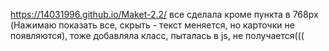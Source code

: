 https://14031996.github.io/Maket-2.2/
все сделала кроме пункта в 768px (Нажимаю показать все, скрыть - текст меняется, но карточки не появляются), тоже добавляла класс, пыталась в js, не получается(((
